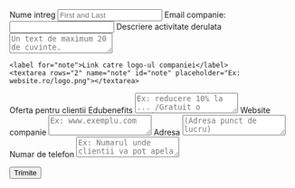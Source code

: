 
<form
  action="https://formspree.io/f/moqzggly"
  method="POST"
  enctype="multipart/form-data"
>
  <label for="full-name">Nume intreg</label>
    <input type="text" name="name" id="full-name" placeholder="First and Last" required="">
  </label>
  <label>
    Email companie:
    <input type="email" name="email">
  </label>
   <label for="note">Descriere activitate derulata</label>
    <textarea rows="2" name="note" id="note" placeholder="Un text de maximum 20 de cuvinte."></textarea>
    </label>
    
    <label for="note">Link catre logo-ul companiei</label>
    <textarea rows="2" name="note" id="note" placeholder="Ex: website.ro/logo.png"></textarea>
   </label>
  </label>
   </label>
    <label for="note">Oferta pentru clientii Edubenefits</label>
    <textarea rows="2" name="note" id="note" placeholder="Ex: reducere 10% la ... /Gratuit o sesiune ..."></textarea>
   </label>
    <label for="note">Website companie</label>
    <textarea rows="2" name="note" id="note" placeholder="Ex: www.exemplu.com"></textarea>
   </label>
    <label for="note">Adresa</label>
    <textarea rows="2" name="note" id="note" placeholder="(Adresa punct de lucru)"></textarea>
   </label>
    <label for="note">Numar de telefon</label>
    <textarea rows="2" name="note" id="note" placeholder="Ex: Numarul unde clientii va pot apela"></textarea>
   </label>

  <button type="submit">Trimite</button>
</form>

